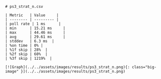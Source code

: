 
    # ps3_strat_n.csv

    | Metric   | Value     |
    | -------- | --------- |
    | poll rate | 1 ms      |
    | min      | 15.21 ms     |
    | max      | 44.46 ms     |
    | avg      | 29.61 ms     |
    | stddev   | 6.3 ms  |
    | %on time | 0% |
    | %1f skip | 28%  |
    | %2f skip | 60%  |
    | %3f skip | 1219%  |

    [![Graph](../../assets/images/results/ps3_strat_n.png){: class="big-image" }](../../assets/images/results/ps3_strat_n.png)

    